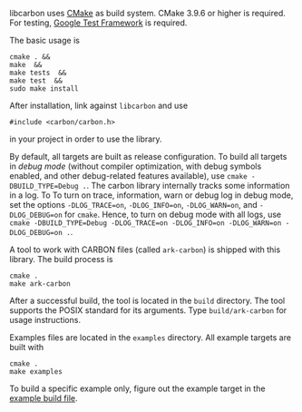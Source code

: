 libcarbon uses [CMake](https://cmake.org) as build system. CMake 3.9.6 or higher is required. For testing, [Google Test Framework](https://github.com/google/googletest) is required.  

The basic usage is 
```
cmake . &&
make  &&
make tests  &&
make test  &&
sudo make install
```
After installation, link against `libcarbon` and use
 
```#include <carbon/carbon.h>```

in your project in order to use the library. 

By default, all targets are built as release configuration. To build all targets in *debug mode* (without compiler 
optimization, with debug symbols enabled, and other debug-related features available), use 
`cmake -DBUILD_TYPE=Debug .`. The carbon library internally tracks some 
information in a log. To To turn on trace, information, warn or debug log in debug mode, set the options
`-DLOG_TRACE=on`, `-DLOG_INFO=on`, `-DLOG_WARN=on`, and `-DLOG_DEBUG=on` for `cmake`. Hence, to turn on debug mode
with all logs, use `cmake -DBUILD_TYPE=Debug -DLOG_TRACE=on -DLOG_INFO=on -DLOG_WARN=on -DLOG_DEBUG=on .`.


A tool to work with CARBON files (called `ark-carbon`) is shipped with this library.
The build process is 
```
cmake .
make ark-carbon
```
After a successful build, the tool is located in the `build` directory. The tool supports the POSIX standard for its arguments. Type `build/ark-carbon` for usage instructions.

Examples files are located in the `examples` directory. All example targets are built with
```
cmake .
make examples
```
To build a specific example only, figure out the example target in the [example build file](examples/CMakeLists.txt).
